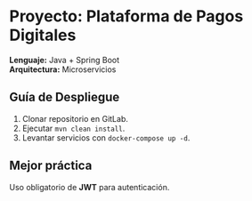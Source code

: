 # Proyecto: Plataforma de Pagos Digitales

**Lenguaje:** Java + Spring Boot  
**Arquitectura:** Microservicios  

## Guía de Despliegue
1. Clonar repositorio en GitLab.
2. Ejecutar `mvn clean install`.
3. Levantar servicios con `docker-compose up -d`.

## Mejor práctica
Uso obligatorio de **JWT** para autenticación.
